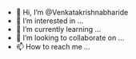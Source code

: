 - 👋 Hi, I’m @Venkatakrishnabharide
- 👀 I’m interested in ...
- 🌱 I’m currently learning ...
- 💞️ I’m looking to collaborate on ...
- 📫 How to reach me ...

<!---
Venkatakrishnabharide/Venkatakrishnabharide is a ✨ special ✨ repository because its `README.md` (this file) appears on your GitHub profile.
You can click the Preview link to take a look at your changes.
--->
